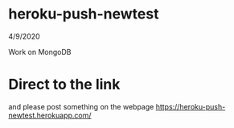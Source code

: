 # heroku-push-newtest
4/9/2020

Work on MongoDB

# Direct to the link 
and please post something on the webpage 
https://heroku-push-newtest.herokuapp.com/

